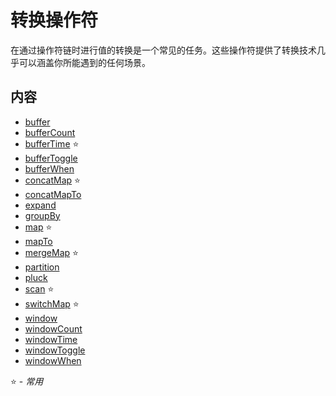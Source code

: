 # 转换操作符

在通过操作符链时进行值的转换是一个常见的任务。这些操作符提供了转换技术几乎可以涵盖你所能遇到的任何场景。

## 内容

* [buffer](buffer.md)
* [bufferCount](buffercount.md)
* [bufferTime](buffertime.md) :star:
* [bufferToggle](buffertoggle.md)
* [bufferWhen](bufferwhen.md)
* [concatMap](concatmap.md) :star:
* [concatMapTo](concatmapto.md)
* [expand](expand.md)
* [groupBy](groupby.md)
* [map](map.md) :star:
* [mapTo](mapto.md)
* [mergeMap](mergemap.md) :star:
* [partition](partition.md)
* [pluck](pluck.md)
* [scan](scan.md) :star:
* [switchMap](switchmap.md) :star:
* [window](window.md)
* [windowCount](windowcount.md)
* [windowTime](windowtime.md)
* [windowToggle](windowtoggle.md)
* [windowWhen](windowwhen.md)

:star: - *常用*